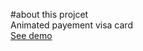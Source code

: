 #about this projcet 
<br />
Animated payement visa card 
<br />
[See demo](https://payment-visa-animated-fxtn30eer-brahaim360.vercel.app/)